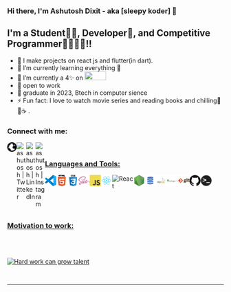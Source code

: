 ### Hi there, I'm Ashutosh Dixit - aka [sleepy koder] 👋

## I'm a Student👨‍⚖️, Developer🤟, and Competitive Programmer👩‍💻👨‍💻!!

- 🔭 I make projects on react js and flutter(in dart).
- 🌱 I’m currently learning everything 🤣
- 👯 I’m currently a 4✨ on <a href="https://www.codechef.com/users/ashutoshd_14"><img src="https://cdn.codechef.com/sites/all/themes/abessive/cc-logo-sd.svg" width="50" height="20"/></a>
- 🥅 open to work
- 👨‍ graduate in 2023, Btech in  computer sience
- ⚡ Fun fact: I love to watch movie series and reading books and chilling🍻🍻☕ .

### Connect with me:

<a href="https://github.com/ashutosh61973/"><img align="left" alt="codeSTACKr.com" width="22px" src="https://raw.githubusercontent.com/iconic/open-iconic/master/svg/globe.svg" /></a>
<a href="https://twitter.com/Ashutos70964954"><img align="left" alt="ashutosh | Twitter" width="22px" src="https://cdn.jsdelivr.net/npm/simple-icons@v3/icons/twitter.svg" />
<a href="https://www.linkedin.com/in/ashutosh-dixit-a18b4b19a/"><img align="left" alt="ashutosh | LinkedIn" width="22px" src="https://cdn.jsdelivr.net/npm/simple-icons@v3/icons/linkedin.svg" />
<a href="https://www.instagram.com/ashuniator3/"><img align="left" alt="ashutosh | Instagram" width="22px" src="https://cdn.jsdelivr.net/npm/simple-icons@v3/icons/instagram.svg" />

<br />

### Languages and Tools:

<img align="left" alt="Visual Studio Code" width="26px" src="https://raw.githubusercontent.com/github/explore/80688e429a7d4ef2fca1e82350fe8e3517d3494d/topics/visual-studio-code/visual-studio-code.png" />
<img align="left" alt="HTML5" width="26px" src="https://raw.githubusercontent.com/github/explore/80688e429a7d4ef2fca1e82350fe8e3517d3494d/topics/html/html.png" />
<img align="left" alt="CSS3" width="26px" src="https://raw.githubusercontent.com/github/explore/80688e429a7d4ef2fca1e82350fe8e3517d3494d/topics/css/css.png" />
<img align="left" alt="Sass" width="26px" src="https://raw.githubusercontent.com/github/explore/80688e429a7d4ef2fca1e82350fe8e3517d3494d/topics/sass/sass.png" />
<img align="left" alt="JavaScript" width="26px" src="https://raw.githubusercontent.com/github/explore/80688e429a7d4ef2fca1e82350fe8e3517d3494d/topics/javascript/javascript.png" />
<img align="left" alt="React" width="26px" src="https://raw.githubusercontent.com/github/explore/80688e429a7d4ef2fca1e82350fe8e3517d3494d/topics/react/react.png" />

<img align="left" alt="React" width="50px" src="https://img.favpng.com/17/22/14/dart-logo-programming-language-computer-programming-png-favpng-dxsn9fxX3pi0nNgU3ehqpmPWN.jpg" />

<img align="left" alt="Node.js" width="26px" src="https://raw.githubusercontent.com/github/explore/80688e429a7d4ef2fca1e82350fe8e3517d3494d/topics/nodejs/nodejs.png" />
<img align="left" alt="SQL" width="26px" src="https://raw.githubusercontent.com/github/explore/80688e429a7d4ef2fca1e82350fe8e3517d3494d/topics/sql/sql.png" />
<img align="left" alt="MySQL" width="26px" src="https://raw.githubusercontent.com/github/explore/80688e429a7d4ef2fca1e82350fe8e3517d3494d/topics/mysql/mysql.png" />
<img align="left" alt="MongoDB" width="26px" src="https://raw.githubusercontent.com/github/explore/80688e429a7d4ef2fca1e82350fe8e3517d3494d/topics/mongodb/mongodb.png" />
<img align="left" alt="Git" width="26px" src="https://raw.githubusercontent.com/github/explore/80688e429a7d4ef2fca1e82350fe8e3517d3494d/topics/git/git.png" />
<img align="left" alt="GitHub" width="26px" src="https://raw.githubusercontent.com/github/explore/78df643247d429f6cc873026c0622819ad797942/topics/github/github.png" />
<img align="left" alt="Terminal" width="26px" src="https://raw.githubusercontent.com/github/explore/80688e429a7d4ef2fca1e82350fe8e3517d3494d/topics/terminal/terminal.png" />

<br />
 <br/><br/><br/><br/>
  
### Motivation to work:
  
  <br/><br/> 
  
![Hard work can grow talent](https://user-images.githubusercontent.com/56062825/139707184-263b2f25-2a8f-450c-8042-0362e0e81490.png)

<br />

---
